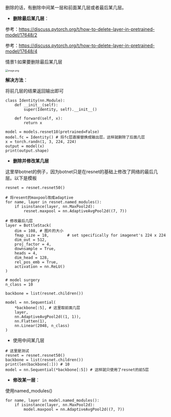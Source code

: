 删除的话，有删除中间某一层和前面某几层或者最后某几层。

- **删除最后某几层**：

参考：https://discuss.pytorch.org/t/how-to-delete-layer-in-pretrained-model/17648/2

参考：https://discuss.pytorch.org/t/how-to-delete-layer-in-pretrained-model/17648/4

情景1:如果要删除最后某几层

<img src="http://ww1.sinaimg.cn/large/005KJzqrgy1gpnsw70spuj30t60rwgsu.jpg" alt="image.png" style="zoom:50%;" />

**解决方法**：

将前几层的结果返回输出即可

```
class Identity(nn.Module):
    def __init__(self):
        super(Identity, self).__init__()
        
    def forward(self, x):
        return x

model = models.resnet18(pretrained=False)
model.fc = Identity() # 将fc层直接替换成输出层，这样就删除了后面几层
x = torch.randn(1, 3, 224, 224)
output = model(x)
print(output.shape)
```

- **删除并修改某几层**

这里举botnet的例子，因为botnet只是在resnet的基础上修改了网络的最后几层。以下是模板

```
resnet = resnet.resnet50()

# 将resent的maxpool改成adaptive
for name, layer in resnet.named_modules():
    if isinstance(layer, nn.MaxPool2d):
        resnet.maxpool = nn.AdaptiveAvgPool2d((7, 7))   

# 修改最后几层
layer = BottleStack(
    dim = 108, # 图片的大小
    fmap_size = 18,        # set specifically for imagenet's 224 x 224
    dim_out = 512,
    proj_factor = 4,
    downsample = True,
    heads = 4,
    dim_head = 128,
    rel_pos_emb = True,
    activation = nn.ReLU()
)

# model surgery
n_class = 10

backbone = list(resnet.children())

model = nn.Sequential(
    *backbone[:5], # 这里取前面几层
    layer,
    nn.AdaptiveAvgPool2d((1, 1)),
    nn.Flatten(1),
    nn.Linear(2048, n_class)
)
```

- 使用中间某几层

```
# 这里是测试
resnet = resnet.resnet50()
backbone = list(resnet.children())
print(len(backbone[:])) # 10
model = nn.Sequential(*backbone[:5]) # 这样就只使用了resnet的前5层
```

- **修改某一层**：

使用named_modules()

```
for name, layer in model.named_modules():
    if isinstance(layer, nn.MaxPool2d):
        model.maxpool = nn.AdaptiveAvgPool2d((7, 7))   
```

